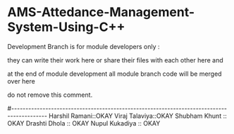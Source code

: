 # AMS-Attedance-Management-System-Using-C++

Development Branch is for module developers only :

they can write their work here or share their files with each other here and

at the end of module development all module branch code will be merged over here

do not remove this comment.

#------------------------------------------------------------------------------------------
Harshil Ramani::OKAY
Viraj Talaviya::OKAY
Shubham Khunt :: OKAY
Drashti Dhola :: OKAY
Nupul Kukadiya :: OKAY

